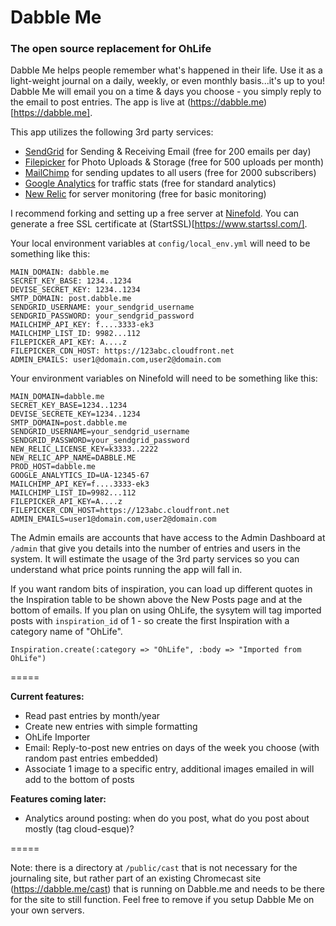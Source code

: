 # Dabble Me
### The open source replacement for OhLife

Dabble Me helps people remember what's happened in their life. Use it as a light-weight journal on a daily, weekly, or even monthly basis...it's up to you! Dabble Me will email you on a time & days you choose - you simply reply to the email to post entries. The app is live at (https://dabble.me)[https://dabble.me].

This app utilizes the following 3rd party services:

* [SendGrid](http://sendgrid.com) for Sending & Receiving Email (free for 200 emails per day)
* [Filepicker](http://filepicker.io) for Photo Uploads & Storage (free for 500 uploads per month)
* [MailChimp](http://mailchimp.com) for sending updates to all users (free for 2000 subscribers)
* [Google Analytics](http://google.com/analytis) for traffic stats (free for standard analytics)
* [New Relic](http://newrelic.com) for server monitoring (free for basic monitoring)

I recommend forking and setting up a free server at [Ninefold](https://ninefold.com/). You can generate a free SSL certificate at (StartSSL)[https://www.startssl.com/].

Your local environment variables at ```config/local_env.yml``` will need to be something like this:

```
MAIN_DOMAIN: dabble.me
SECRET_KEY_BASE: 1234..1234
DEVISE_SECRET_KEY: 1234..1234
SMTP_DOMAIN: post.dabble.me
SENDGRID_USERNAME: your_sendgrid_username
SENDGRID_PASSWORD: your_sendgrid_password
MAILCHIMP_API_KEY: f....3333-ek3
MAILCHIMP_LIST_ID: 9982...112
FILEPICKER_API_KEY: A....z
FILEPICKER_CDN_HOST: https://123abc.cloudfront.net
ADMIN_EMAILS: user1@domain.com,user2@domain.com
```

Your environment variables on Ninefold will need to be something like this:

```
MAIN_DOMAIN=dabble.me
SECRET_KEY_BASE=1234..1234
DEVISE_SECRETE_KEY=1234..1234
SMTP_DOMAIN=post.dabble.me
SENDGRID_USERNAME=your_sendgrid_username
SENDGRID_PASSWORD=your_sendgrid_password
NEW_RELIC_LICENSE_KEY=k3333..2222
NEW_RELIC_APP_NAME=DABBLE.ME
PROD_HOST=dabble.me
GOOGLE_ANALYTICS_ID=UA-12345-67
MAILCHIMP_API_KEY=f....3333-ek3
MAILCHIMP_LIST_ID=9982...112
FILEPICKER_API_KEY=A....z
FILEPICKER_CDN_HOST=https://123abc.cloudfront.net
ADMIN_EMAILS=user1@domain.com,user2@domain.com
```

The Admin emails are accounts that have access to the Admin Dashboard at ```/admin``` that give you details into the number of entries and users in the system. It will estimate the usage of the 3rd party services so you can understand what price points running the app will fall in.

If you want random bits of inspiration, you can load up different quotes in the Inspiration table to be shown above the New Posts page and at the bottom of emails. If you plan on using OhLife, the sysytem will tag imported posts with ```inspiration_id``` of 1 - so create the first Inspiration with a category name of "OhLife".

```
Inspiration.create(:category => "OhLife", :body => "Imported from OhLife")
```

=====

**Current features:**

* Read past entries by month/year
* Create new entries with simple formatting
* OhLife Importer
* Email: Reply-to-post new entries on days of the week you choose (with random past entries embedded)
* Associate 1 image to a specific entry, additional images emailed in will add to the bottom of posts

**Features coming later:**

* Analytics around posting: when do you post, what do you post about mostly (tag cloud-esque)?

=====

Note: there is a directory at ```/public/cast``` that is not necessary for the journaling site, but rather part of an existing Chromecast site (https://dabble.me/cast) that is running on Dabble.me and needs to be there for the site to still function. Feel free to remove if you setup Dabble Me on your own servers.